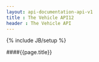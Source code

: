 ```yaml
---
layout: api-documentation-api-v1
title : The Vehicle API12
header : The Vehicle API
---
```

{% include JB/setup %}

####{{page.title}}
